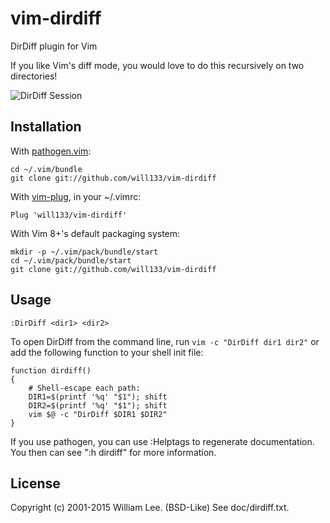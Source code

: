 # vim-dirdiff

DirDiff plugin for Vim

If you like Vim's diff mode, you would love to do this recursively on two
directories!

![DirDiff Session](/screenshot.png?raw=true "DirDiff Session")

## Installation

With [pathogen.vim](https://github.com/tpope/vim-pathogen):

    cd ~/.vim/bundle
    git clone git://github.com/will133/vim-dirdiff

With [vim-plug](https://github.com/junegunn/vim-plug), in your ~/.vimrc:

    Plug 'will133/vim-dirdiff'

With Vim 8+'s default packaging system:

    mkdir -p ~/.vim/pack/bundle/start
    cd ~/.vim/pack/bundle/start
    git clone git://github.com/will133/vim-dirdiff


## Usage

    :DirDiff <dir1> <dir2>

To open DirDiff from the command line, run `vim -c "DirDiff dir1 dir2"`
or add the following function to your shell init file:

    function dirdiff()
    {
        # Shell-escape each path:
        DIR1=$(printf '%q' "$1"); shift
        DIR2=$(printf '%q' "$1"); shift
        vim $@ -c "DirDiff $DIR1 $DIR2"
    }

If you use pathogen, you can use :Helptags to regenerate documentation.  You
then can see ":h dirdiff" for more information.


## License

Copyright (c) 2001-2015 William Lee. (BSD-Like)  See doc/dirdiff.txt.
